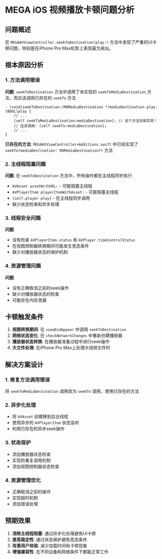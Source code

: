 # MEGA iOS 视频播放卡顿问题分析

## 问题概述

在 `MEGAAVViewController.seekToDestination(play:)` 方法中发现了严重的UI卡顿问题，特别是在iPhone Pro Max机型上表现最为突出。

## 根本原因分析

### 1. 方法调用错误
**问题**: `seekToDestination` 方法中调用了未实现的 `seekToMediaDestination` 方法，而应该调用已存在的 `seekTo` 方法
```objc
- (void)seekToDestination:(MOMediaDestination *)mediaDestination play:(BOOL)play {
    // ...
    [self seekToMediaDestination:mediaDestination]; // 这个方法没有实现！
    // 应该调用: [self seekTo:mediaDestination];
    // ...
}
```

**已存在的方法**: `MEGAAVViewController+Additions.swift` 中已经实现了 `seekTo(mediaDestination: MOMediaDestination?)` 方法

### 2. 主线程阻塞问题
**问题**: 在 `seekToDestination` 方法中，所有操作都在主线程同步执行
- `AVAsset assetWithURL:` - 可能阻塞主线程
- `AVPlayerItem playerItemWithAsset:` - 可能阻塞主线程  
- `[self.player play]` - 在主线程同步调用
- 缺少状态检查和异步处理

### 3. 线程安全问题
**问题**: 
- 没有检查 `AVPlayerItem.status` 和 `AVPlayer.timeControlStatus`
- 在视图控制器转换期间可能发生竞态条件
- 缺少对播放器状态的保护机制

### 4. 资源管理问题
**问题**:
- 没有正确取消之前的seek操作
- 缺少对播放器状态的检查
- 可能存在内存泄漏

## 卡顿触发条件

1. **视图转换期间**: 在 `viewDidAppear` 中调用 `seekToDestination`
2. **网络状态变化**: 在 `checkNetworkChanges` 中重新创建播放器
3. **播放器状态转换**: 在播放器准备过程中进行seek操作
4. **大文件处理**: 在iPhone Pro Max上处理大视频文件时

## 解决方案设计

### 1. 修复方法调用错误
将 `seekToMediaDestination` 调用改为 `seekTo` 调用，使用已存在的方法

### 2. 异步化处理
- 将 `AVAsset` 创建移到后台线程
- 使用异步的 `AVPlayerItem` 状态监听
- 利用已存在的异步seek操作

### 3. 状态保护
- 添加播放器状态检查
- 实现防重复调用机制
- 添加视图控制器状态检查

### 4. 资源管理优化
- 正确取消之前的操作
- 实现超时机制
- 添加错误处理

## 预期效果

1. **消除主线程阻塞**: 通过异步化处理避免UI卡顿
2. **提高稳定性**: 通过状态保护避免竞态条件
3. **改善用户体验**: 减少加载时间和卡顿现象
4. **增强兼容性**: 在不同设备和网络条件下都能正常工作
 
